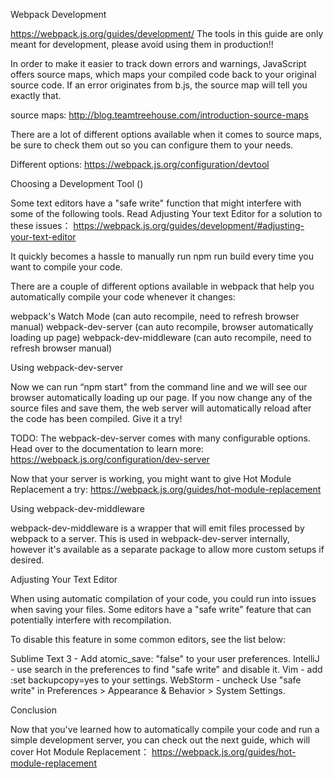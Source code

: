 Webpack Development

https://webpack.js.org/guides/development/
The tools in this guide are only meant for development, please avoid using them in production!!

In order to make it easier to track down errors and warnings, JavaScript offers source maps, which maps your compiled code back to your original source code. If an error originates from b.js, the source map will tell you exactly that.

source maps: http://blog.teamtreehouse.com/introduction-source-maps

There are a lot of different options available when it comes to source maps, be sure to check them out so you can configure them to your needs.

Different options: https://webpack.js.org/configuration/devtool



Choosing a Development Tool ()

Some text editors have a "safe write" function that might interfere with some of the following tools. Read Adjusting Your text Editor for a solution to these issues：
https://webpack.js.org/guides/development/#adjusting-your-text-editor

It quickly becomes a hassle to manually run npm run build every time you want to compile your code.

There are a couple of different options available in webpack that help you automatically compile your code whenever it changes:

webpack's Watch Mode (can auto recompile, need to refresh browser manual)
webpack-dev-server (can auto recompile, browser automatically loading up page)
webpack-dev-middleware (can auto recompile, need to refresh browser manual)

Using webpack-dev-server

Now we can run “npm start" from the command line and we will see our browser automatically loading up our page. If you now change any of the source files and save them, the web server will automatically reload after the code has been compiled. Give it a try!

TODO:
The webpack-dev-server comes with many configurable options. Head over to the documentation to learn more:
https://webpack.js.org/configuration/dev-server

Now that your server is working, you might want to give Hot Module Replacement a try:
https://webpack.js.org/guides/hot-module-replacement


Using webpack-dev-middleware

webpack-dev-middleware is a wrapper that will emit files processed by webpack to a server. This is used in webpack-dev-server internally, however it's available as a separate package to allow more custom setups if desired. 


Adjusting Your Text Editor

When using automatic compilation of your code, you could run into issues when saving your files. Some editors have a "safe write" feature that can potentially interfere with recompilation.

To disable this feature in some common editors, see the list below:

Sublime Text 3 - Add atomic_save: "false" to your user preferences.
IntelliJ - use search in the preferences to find "safe write" and disable it.
Vim - add :set backupcopy=yes to your settings.
WebStorm - uncheck Use "safe write" in Preferences > Appearance & Behavior > System Settings.


Conclusion

Now that you've learned how to automatically compile your code and run a simple development server, you can check out the next guide, which will cover Hot Module Replacement：
https://webpack.js.org/guides/hot-module-replacement
